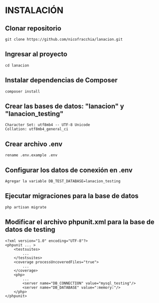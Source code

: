 # INSTALACIÓN

## Clonar repositorio
    git clone https://github.com/nicofracchia/lanacion.git
    
## Ingresar al proyecto
    cd lanacion
    
## Instalar dependencias de Composer
    composer install
    
## Crear las bases de datos: "lanacion" y "lanacion_testing"
    Character Set: utf8mb4 -- UTF-8 Unicode
    Collation: utf8mb4_general_ci
    
## Crear archivo .env
    rename .env.example .env
    
## Configurar los datos de conexión en .env
    Agregar la variable DB_TEST_DATABASE=lanacion_testing
    
## Ejecutar migraciones para la base de datos
    php artisan migrate
    
## Modificar el archivo phpunit.xml para la base de datos de testing
    <?xml version="1.0" encoding="UTF-8"?>
    <phpunit ... >
        <testsuites>
            ...
        </testsuites>
        <coverage processUncoveredFiles="true">
            ...
        </coverage>
        <php>
            ...
            <server name="DB_CONNECTION" value="mysql_testing"/>
            <server name="DB_DATABASE" value=":memory:"/>
        </php>
    </phpunit>
